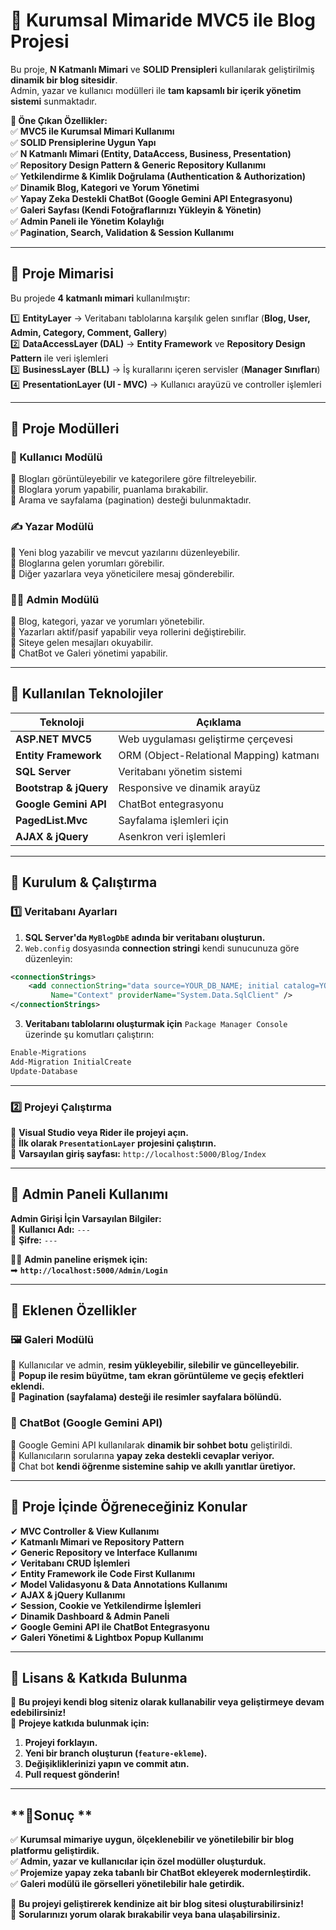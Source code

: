 # **📌 Kurumsal Mimaride MVC5 ile Blog Projesi**  

Bu proje, **N Katmanlı Mimari** ve **SOLID Prensipleri** kullanılarak geliştirilmiş **dinamik bir blog sitesidir**.  
Admin, yazar ve kullanıcı modülleri ile **tam kapsamlı bir içerik yönetim sistemi** sunmaktadır.  

**📌 Öne Çıkan Özellikler:**  
✅ **MVC5 ile Kurumsal Mimari Kullanımı**  
✅ **SOLID Prensiplerine Uygun Yapı**  
✅ **N Katmanlı Mimari (Entity, DataAccess, Business, Presentation)**  
✅ **Repository Design Pattern & Generic Repository Kullanımı**  
✅ **Yetkilendirme & Kimlik Doğrulama (Authentication & Authorization)**  
✅ **Dinamik Blog, Kategori ve Yorum Yönetimi**  
✅ **Yapay Zeka Destekli ChatBot (Google Gemini API Entegrasyonu)**  
✅ **Galeri Sayfası (Kendi Fotoğraflarınızı Yükleyin & Yönetin)**  
✅ **Admin Paneli ile Yönetim Kolaylığı**  
✅ **Pagination, Search, Validation & Session Kullanımı**  

---  

## **📌 Proje Mimarisi**  
Bu projede **4 katmanlı mimari** kullanılmıştır:  

1️⃣ **EntityLayer** → Veritabanı tablolarına karşılık gelen sınıflar (**Blog, User, Admin, Category, Comment, Gallery**)  
2️⃣ **DataAccessLayer (DAL)** → **Entity Framework** ve **Repository Design Pattern** ile veri işlemleri  
3️⃣ **BusinessLayer (BLL)** → İş kurallarını içeren servisler (**Manager Sınıfları**)  
4️⃣ **PresentationLayer (UI - MVC)** → Kullanıcı arayüzü ve controller işlemleri  

---

## **📌 Proje Modülleri**  
### **👤 Kullanıcı Modülü**  
🔹 Blogları görüntüleyebilir ve kategorilere göre filtreleyebilir.  
🔹 Bloglara yorum yapabilir, puanlama bırakabilir.  
🔹 Arama ve sayfalama (pagination) desteği bulunmaktadır.  

### **✍️ Yazar Modülü**  
🔹 Yeni blog yazabilir ve mevcut yazılarını düzenleyebilir.  
🔹 Bloglarına gelen yorumları görebilir.  
🔹 Diğer yazarlara veya yöneticilere mesaj gönderebilir.  

### **👨‍💼 Admin Modülü**  
🔹 Blog, kategori, yazar ve yorumları yönetebilir.  
🔹 Yazarları aktif/pasif yapabilir veya rollerini değiştirebilir.  
🔹 Siteye gelen mesajları okuyabilir.  
🔹 ChatBot ve Galeri yönetimi yapabilir.  

---

## **📌 Kullanılan Teknolojiler**  

| Teknoloji | Açıklama |
|-----------|---------|
| **ASP.NET MVC5** | Web uygulaması geliştirme çerçevesi |
| **Entity Framework** | ORM (Object-Relational Mapping) katmanı |
| **SQL Server** | Veritabanı yönetim sistemi |
| **Bootstrap & jQuery** | Responsive ve dinamik arayüz |
| **Google Gemini API** | ChatBot entegrasyonu |
| **PagedList.Mvc** | Sayfalama işlemleri için |
| **AJAX & jQuery** | Asenkron veri işlemleri |

---

## **📌 Kurulum & Çalıştırma**  
### **1️⃣ Veritabanı Ayarları**  
1. **SQL Server'da `MyBlogDbE` adında bir veritabanı oluşturun.**  
2. `Web.config` dosyasında **connection stringi** kendi sunucunuza göre düzenleyin:  
```xml
<connectionStrings>
    <add connectionString="data source=YOUR_DB_NAME; initial catalog=YOUR_PRJ_NAME;UserID=YOUR_USER_ID;Password=YOUR_PASSWORD" 
         Name="Context" providerName="System.Data.SqlClient" />
</connectionStrings>
```
3. **Veritabanı tablolarını oluşturmak için** `Package Manager Console` üzerinde şu komutları çalıştırın:  
```sh
Enable-Migrations
Add-Migration InitialCreate
Update-Database
```

---

### **2️⃣ Projeyi Çalıştırma**  
📌 **Visual Studio veya Rider ile projeyi açın.**  
📌 **İlk olarak `PresentationLayer` projesini çalıştırın.**  
📌 **Varsayılan giriş sayfası:** `http://localhost:5000/Blog/Index`  

---

## **📌 Admin Paneli Kullanımı**  
**Admin Girişi İçin Varsayılan Bilgiler:**  
🔹 **Kullanıcı Adı:** `---`  
🔹 **Şifre:** `---`  

👨‍💼 **Admin paneline erişmek için:**  
➡ **`http://localhost:5000/Admin/Login`**  

---

## **📌 Eklenen Özellikler**  
### **🖼️ Galeri Modülü**  
📌 Kullanıcılar ve admin, **resim yükleyebilir, silebilir ve güncelleyebilir.**  
📌 **Popup ile resim büyütme, tam ekran görüntüleme ve geçiş efektleri eklendi.**  
📌 **Pagination (sayfalama) desteği ile resimler sayfalara bölündü.**  

### **🤖 ChatBot (Google Gemini API)**  
📌 Google Gemini API kullanılarak **dinamik bir sohbet botu** geliştirildi.  
📌 Kullanıcıların sorularına **yapay zeka destekli cevaplar veriyor.**  
📌 Chat bot **kendi öğrenme sistemine sahip ve akıllı yanıtlar üretiyor.**  

---

## **📌 Proje İçinde Öğreneceğiniz Konular**  
✔ **MVC Controller & View Kullanımı**  
✔ **Katmanlı Mimari ve Repository Pattern**  
✔ **Generic Repository ve Interface Kullanımı**  
✔ **Veritabanı CRUD İşlemleri**  
✔ **Entity Framework ile Code First Kullanımı**  
✔ **Model Validasyonu & Data Annotations Kullanımı**  
✔ **AJAX & jQuery Kullanımı**  
✔ **Session, Cookie ve Yetkilendirme İşlemleri**  
✔ **Dinamik Dashboard & Admin Paneli**  
✔ **Google Gemini API ile ChatBot Entegrasyonu**  
✔ **Galeri Yönetimi & Lightbox Popup Kullanımı**  

---

## **📌 Lisans & Katkıda Bulunma**  
🚀 **Bu projeyi kendi blog siteniz olarak kullanabilir veya geliştirmeye devam edebilirsiniz!**  
📌 **Projeye katkıda bulunmak için:**  
1. **Projeyi forklayın.**  
2. **Yeni bir branch oluşturun (`feature-ekleme`).**  
3. **Değişikliklerinizi yapın ve commit atın.**  
4. **Pull request gönderin!**  

---

## **📌Sonuç **  
✅ **Kurumsal mimariye uygun, ölçeklenebilir ve yönetilebilir bir blog platformu geliştirdik.**  
✅ **Admin, yazar ve kullanıcılar için özel modüller oluşturduk.**  
✅ **Projemize yapay zeka tabanlı bir ChatBot ekleyerek modernleştirdik.**  
✅ **Galeri modülü ile görselleri yönetilebilir hale getirdik.**  

📌 **Bu projeyi geliştirerek kendinize ait bir blog sitesi oluşturabilirsiniz!**  
📌 **Sorularınızı yorum olarak bırakabilir veya bana ulaşabilirsiniz.**  


